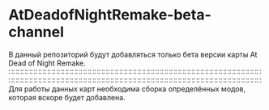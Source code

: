 # AtDeadofNightRemake-beta-channel
В данный репозиторий будут добавляться только бета версии карты At Dead of Night Remake.
∷∷∷∷∷∷∷∷∷∷∷∷∷∷∷∷∷∷∷∷∷∷∷∷∷∷∷∷∷∷∷∷∷∷∷∷∷∷∷∷∷∷∷∷∷∷∷∷∷∷∷∷∷∷∷∷∷∷∷∷∷∷∷∷∷∷∷∷∷∷∷∷∷∷∷∷∷∷∷∷∷∷∷∷∷∷∷∷∷∷∷∷∷∷∷∷∷∷∷∷∷∷∷∷∷∷∷∷∷∷∷∷
Для работы данных карт необходима сборка определённых модов, которая вскоре будет добавлена.
